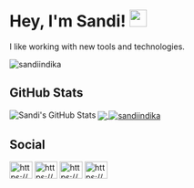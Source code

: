 # Hey, I'm Sandi! <img src="https://raw.githubusercontent.com/MartinHeinz/MartinHeinz/master/wave.gif" width="30px">

I like working with new tools and technologies.

<p align="left">
  <img src="https://komarev.com/ghpvc/?username=sandiindika&label=Profile%20views&color=0e75b6&style=flat" alt="sandiindika" />
</p>


## GitHub Stats


  <a href="https://github.com/sandiindika">
    <img align="left" src="https://github-readme-stats.vercel.app/api?username=sandiindika&rank_icon=github&include_all_commits=true" alt="Sandi's GitHub Stats" />
  </a>
  <a href="https://github.com/sandiindika">
    <img align="center" src="https://github-readme-stats.vercel.app/api/top-langs/?username=sandiindika&layout=donut&hide=jupyter%20notebook&size_weight=0.5&count_weight=0.5&langs_count=5&card_width=320" />
  </a>
  <a href="https://github.com/sandiindika">
    <img align="center" src="https://github-readme-streak-stats.herokuapp.com/?user=sandiindika&" alt="sandiindika" />
  </a>

## Social

<p align="left">
  <a href="https://www.linkedin.com/in/ndisan/" target="blank"><img align="center" src="https://raw.githubusercontent.com/rahuldkjain/github-profile-readme-generator/master/src/images/icons/Social/linked-in-alt.svg" alt="https://www.linkedin.com/in/ndisan/" height="30" width="40" /></a>
  <a href="https://suryaeceran.hashnode.dev/" target="blank"><img align="center" src="https://raw.githubusercontent.com/rahuldkjain/github-profile-readme-generator/master/src/images/icons/Social/hashnode.svg" alt="https://suryaeceran.hashnode.dev/" height="30" width="40" /></a>
  <a href="https://www.kaggle.com/ndisan" target="blank"><img align="center" src="https://raw.githubusercontent.com/rahuldkjain/github-profile-readme-generator/master/src/images/icons/Social/kaggle.svg" alt="https://www.kaggle.com/ndisan" height="30" width="40" /></a>
  <a href="https://www.instagram.com/ndisans__/" target="blank"><img align="center" src="https://raw.githubusercontent.com/rahuldkjain/github-profile-readme-generator/master/src/images/icons/Social/instagram.svg" alt="https://www.instagram.com/ndisans__/" height="30" width="40" /></a>
</p>
